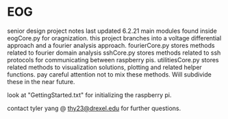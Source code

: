 # EOG
senior design project notes last updated 6.2.21
main modules found inside eogCore.py for oragnization.
this project branches into a voltage differential approach and a fourier analysis approach. 
fourierCore.py stores methods related to fourier domain analysis
sshCore.py stores methods related to ssh protocols for communicating between raspberry pis.
utilitiesCore.py stores related methods to visualization solutions, plotting and related helper functions.
pay careful attention not to mix these methods. Will subdivide these in the near future.


look at "GettingStarted.txt" for initializing the raspberry pi.

contact tyler yang @ thy23@drexel.edu for further questions.